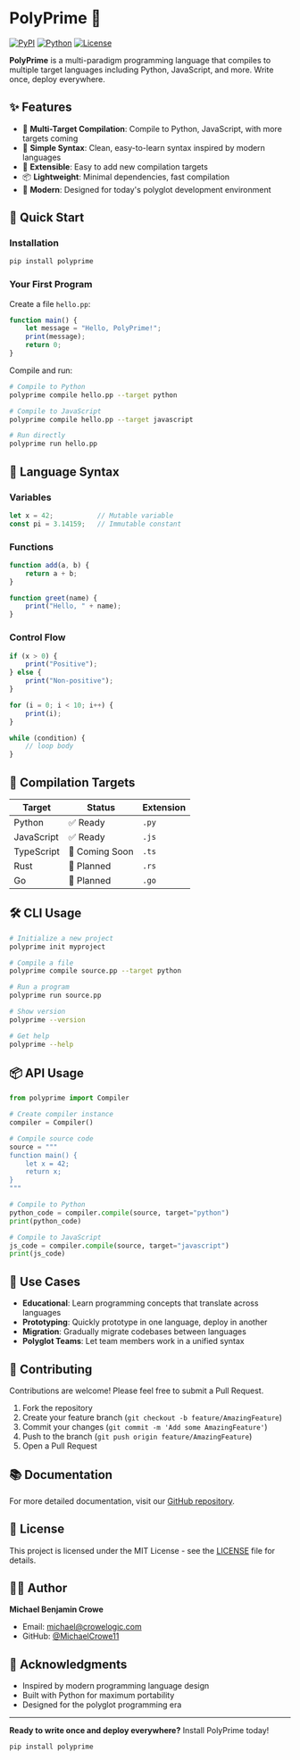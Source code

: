 # PolyPrime 🎯

[![PyPI](https://img.shields.io/pypi/v/polyprime.svg)](https://pypi.org/project/polyprime/)
[![Python](https://img.shields.io/pypi/pyversions/polyprime.svg)](https://pypi.org/project/polyprime/)
[![License](https://img.shields.io/badge/license-MIT-blue.svg)](LICENSE)

**PolyPrime** is a multi-paradigm programming language that compiles to multiple target languages including Python, JavaScript, and more. Write once, deploy everywhere.

## ✨ Features

- 🎯 **Multi-Target Compilation**: Compile to Python, JavaScript, with more targets coming
- 🚀 **Simple Syntax**: Clean, easy-to-learn syntax inspired by modern languages
- 🔧 **Extensible**: Easy to add new compilation targets
- 📦 **Lightweight**: Minimal dependencies, fast compilation
- 🎨 **Modern**: Designed for today's polyglot development environment

## 🚀 Quick Start

### Installation

```bash
pip install polyprime
```

### Your First Program

Create a file `hello.pp`:

```javascript
function main() {
    let message = "Hello, PolyPrime!";
    print(message);
    return 0;
}
```

Compile and run:

```bash
# Compile to Python
polyprime compile hello.pp --target python

# Compile to JavaScript
polyprime compile hello.pp --target javascript

# Run directly
polyprime run hello.pp
```

## 📝 Language Syntax

### Variables

```javascript
let x = 42;           // Mutable variable
const pi = 3.14159;   // Immutable constant
```

### Functions

```javascript
function add(a, b) {
    return a + b;
}

function greet(name) {
    print("Hello, " + name);
}
```

### Control Flow

```javascript
if (x > 0) {
    print("Positive");
} else {
    print("Non-positive");
}

for (i = 0; i < 10; i++) {
    print(i);
}

while (condition) {
    // loop body
}
```

## 🎯 Compilation Targets

| Target | Status | Extension |
|--------|--------|-----------|
| Python | ✅ Ready | `.py` |
| JavaScript | ✅ Ready | `.js` |
| TypeScript | 🚧 Coming Soon | `.ts` |
| Rust | 🚧 Planned | `.rs` |
| Go | 🚧 Planned | `.go` |

## 🛠️ CLI Usage

```bash
# Initialize a new project
polyprime init myproject

# Compile a file
polyprime compile source.pp --target python

# Run a program
polyprime run source.pp

# Show version
polyprime --version

# Get help
polyprime --help
```

## 📦 API Usage

```python
from polyprime import Compiler

# Create compiler instance
compiler = Compiler()

# Compile source code
source = """
function main() {
    let x = 42;
    return x;
}
"""

# Compile to Python
python_code = compiler.compile(source, target="python")
print(python_code)

# Compile to JavaScript
js_code = compiler.compile(source, target="javascript")
print(js_code)
```

## 🎯 Use Cases

- **Educational**: Learn programming concepts that translate across languages
- **Prototyping**: Quickly prototype in one language, deploy in another
- **Migration**: Gradually migrate codebases between languages
- **Polyglot Teams**: Let team members work in a unified syntax

## 🤝 Contributing

Contributions are welcome! Please feel free to submit a Pull Request.

1. Fork the repository
2. Create your feature branch (`git checkout -b feature/AmazingFeature`)
3. Commit your changes (`git commit -m 'Add some AmazingFeature'`)
4. Push to the branch (`git push origin feature/AmazingFeature`)
5. Open a Pull Request

## 📚 Documentation

For more detailed documentation, visit our [GitHub repository](https://github.com/MichaelCrowe11/polyprime).

## 📄 License

This project is licensed under the MIT License - see the [LICENSE](LICENSE) file for details.

## 👨‍💻 Author

**Michael Benjamin Crowe**
- Email: michael@crowelogic.com
- GitHub: [@MichaelCrowe11](https://github.com/MichaelCrowe11)

## 🙏 Acknowledgments

- Inspired by modern programming language design
- Built with Python for maximum portability
- Designed for the polyglot programming era

---

**Ready to write once and deploy everywhere?** Install PolyPrime today!

```bash
pip install polyprime
```